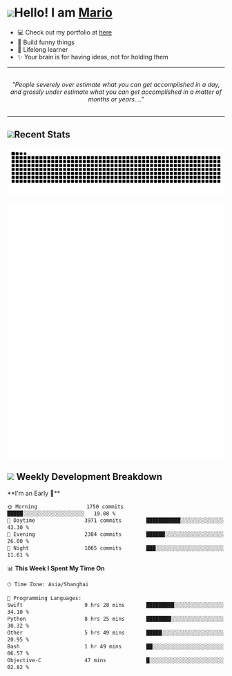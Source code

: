 <h1><a href = "#"><img src="https://media.giphy.com/media/VgCDAzcKvsR6OM0uWg/giphy.gif" width="50"></a><span>Hello! I am <a href="https://github.com/mario1in">Mario</a></span></h1>

- 💻 Check out my portfolio at [here](https://shixiong.name)
- 🔨 Build funny things
- 🚀 Lifelong learner
- ✨ Your brain is for having ideas, not for holding them

<hr/>
<br/>
<div align="center">
<i>"People severely over estimate what you can get accomplished in a day, and grossly under estimate what you can get accomplished in a matter of months or years...." </i>
</div>
<br/>
<hr/>

<h2 align="left">
  <a href="#"><img src="https://emojis.slackmojis.com/emojis/images/1643514389/3643/cool-doge.gif?1643514389" height="30"></a>Recent Stats
</h2>

<picture>
  <source
    media="(prefers-color-scheme: dark)"
    srcset="https://raw.githubusercontent.com/mario1in/mario1in/output/github-contribution-grid-snake-dark.svg"
  />
  <source
    media="(prefers-color-scheme: light)"
    srcset="https://raw.githubusercontent.com/mario1in/mario1in/output/github-contribution-grid-snake.svg"
  />
  <img
    alt="github contribution grid snake animation"
    src="https://raw.githubusercontent.com/mario1in/mario1in/output/github-contribution-grid-snake.svg"
  />
</picture>

![overview](https://raw.githubusercontent.com/mario1in/mario1in/stats-output/generated/overview.svg)
![languages](https://raw.githubusercontent.com/mario1in/mario1in/stats-output/generated/languages.svg)

<h2 align="left">
  <a href="#"><img src="https://emojis.slackmojis.com/emojis/images/1643514062/184/nyancat_big.gif?1643514062" height="30"></a> Weekly Development Breakdown
</h2>
<!--START_SECTION:waka-->
**I'm an Early 🐤** 

```text
🌞 Morning                1750 commits        █████░░░░░░░░░░░░░░░░░░░░   19.08 % 
🌆 Daytime                3971 commits        ███████████░░░░░░░░░░░░░░   43.30 % 
🌃 Evening                2384 commits        ██████░░░░░░░░░░░░░░░░░░░   26.00 % 
🌙 Night                  1065 commits        ███░░░░░░░░░░░░░░░░░░░░░░   11.61 % 
```


📊 **This Week I Spent My Time On** 

```text
🕑︎ Time Zone: Asia/Shanghai

💬 Programming Languages: 
Swift                    9 hrs 28 mins       █████████░░░░░░░░░░░░░░░░   34.10 % 
Python                   8 hrs 25 mins       ████████░░░░░░░░░░░░░░░░░   30.32 % 
Other                    5 hrs 49 mins       █████░░░░░░░░░░░░░░░░░░░░   20.95 % 
Bash                     1 hr 49 mins        ██░░░░░░░░░░░░░░░░░░░░░░░   06.57 % 
Objective-C              47 mins             █░░░░░░░░░░░░░░░░░░░░░░░░   02.82 % 
```


<!--END_SECTION:waka-->

